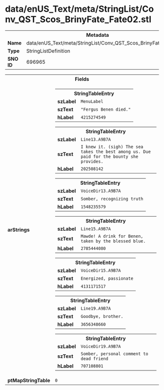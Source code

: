<h1>data/enUS_Text/meta/StringList/Conv_QST_Scos_BrinyFate_Fate02.stl</h1><table><tr><th colspan="100%">Metadata</th></tr><tr><td><b>Name</b></td><td>data/enUS_Text/meta/StringList/Conv_QST_Scos_BrinyFate_Fate02.stl</td></tr><tr><td><b>Type</b></td><td>StringListDefinition</td></tr><tr><td><b>SNO ID</b></td><td>696965</td></tr></table>

<table><tr><th colspan="100%">Fields</th></tr><tr><td><b>arStrings</b></td><td><table><tr><th colspan="100%">StringTableEntry</th></tr><tr><td><b>szLabel</b></td><td><code>MenuLabel</code></td></tr><tr><td><b>szText</b></td><td><code>"Fergus Benen died."</code></td></tr><tr><td><b>hLabel</b></td><td><code>4215274549</code></td></tr></table>


<table><tr><th colspan="100%">StringTableEntry</th></tr><tr><td><b>szLabel</b></td><td><code>Line13.A9B7A</code></td></tr><tr><td><b>szText</b></td><td><code>I knew it. (sigh) The sea takes the best among us. Due paid for the bounty she provides.</code></td></tr><tr><td><b>hLabel</b></td><td><code>202508142</code></td></tr></table>


<table><tr><th colspan="100%">StringTableEntry</th></tr><tr><td><b>szLabel</b></td><td><code>VoiceDir13.A9B7A</code></td></tr><tr><td><b>szText</b></td><td><code>Somber, recognizing truth</code></td></tr><tr><td><b>hLabel</b></td><td><code>1548235579</code></td></tr></table>


<table><tr><th colspan="100%">StringTableEntry</th></tr><tr><td><b>szLabel</b></td><td><code>Line15.A9B7A</code></td></tr><tr><td><b>szText</b></td><td><code>Mawde! A drink for Benen, taken by the blessed blue.</code></td></tr><tr><td><b>hLabel</b></td><td><code>2785444080</code></td></tr></table>


<table><tr><th colspan="100%">StringTableEntry</th></tr><tr><td><b>szLabel</b></td><td><code>VoiceDir15.A9B7A</code></td></tr><tr><td><b>szText</b></td><td><code>Energized, passionate</code></td></tr><tr><td><b>hLabel</b></td><td><code>4131171517</code></td></tr></table>


<table><tr><th colspan="100%">StringTableEntry</th></tr><tr><td><b>szLabel</b></td><td><code>Line19.A9B7A</code></td></tr><tr><td><b>szText</b></td><td><code>Goodbye, brother.</code></td></tr><tr><td><b>hLabel</b></td><td><code>3656348660</code></td></tr></table>


<table><tr><th colspan="100%">StringTableEntry</th></tr><tr><td><b>szLabel</b></td><td><code>VoiceDir19.A9B7A</code></td></tr><tr><td><b>szText</b></td><td><code>Somber, personal comment to dead friend</code></td></tr><tr><td><b>hLabel</b></td><td><code>707108801</code></td></tr></table>


</td></tr><tr><td><b>ptMapStringTable</b></td><td><code>0</code></td></tr></table>

